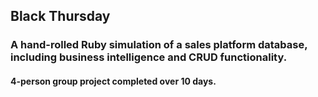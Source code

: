 ## Black Thursday
### A hand-rolled Ruby simulation of a sales platform database, including business intelligence and CRUD functionality. 
#### 4-person group project completed over 10 days. 


